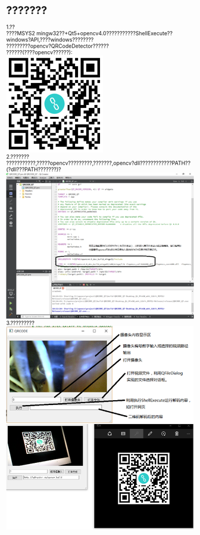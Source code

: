 # ???????    
1.??    
????MSYS2 mingw32??+Qt5+opencv4.0???????????ShellExecute??windows?API,????windows????????     
?????????opencv?QRCodeDetector??????   
??????(????opencv??????):   
![qrcode](result/qrcode.png)  
2.???????   
???????????,?????opencv?????????,???????,opencv?dll????????????PATH??(?dll???PATH???????)?   
![pro](result/pro.png)  
3.?????????  
![qrcode_qt](result/qrcode_qt.png)  
![result](result/result.png)  